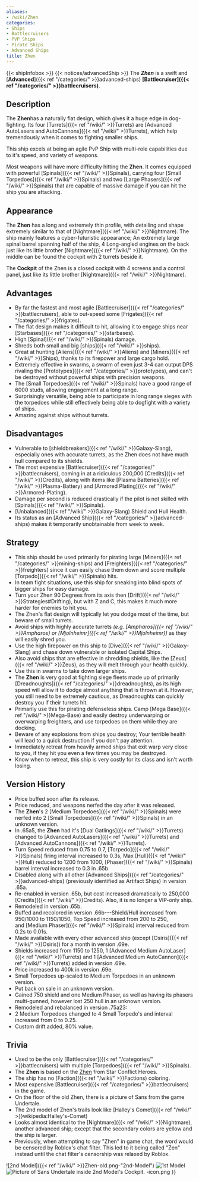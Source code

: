 ```yaml
---
aliases:
- /wiki/Zhen
categories:
- Ships
- Battlecruisers
- PVP Ships
- Pirate Ships
- Advanced Ships
title: Zhen
---
```


{{< shipInfobox >}} {{< notices/advancedShip >}} The **_Zhen_** is a swift and [**Advanced**]({{< ref "/categories/" >}}advanced-ships) **[Battlecruiser]({{< ref "/categories/" >}}battlecruisers)**.

## Description

The **Zhen**has a naturally flat design, which gives it a huge edge in dog-fighting. Its four [Turrets]({{< ref "/wiki/" >}}Turrets) are [Advanced AutoLasers and AutoCannons]({{< ref "/wiki/" >}}Turrets), which help tremendously when it comes to fighting smaller ships.

This ship excels at being an agile PvP Ship with multi-role capabilities due to it's speed, and variety of weapons.

Most weapons will have more difficulty hitting the **Zhen**. It comes equipped with powerful [Spinals]({{< ref "/wiki/" >}}Spinals), carrying four [Small Torpedoes]({{< ref "/wiki/" >}}Spinals) and two [Large Phasers]({{< ref "/wiki/" >}}Spinals) that are capable of massive damage if you can hit the ship you are attacking.

## Appearance

The **Zhen** has a long and extremely thin profile, with detailing and shape extremely similar to that of [Nightmare]({{< ref "/wiki/" >}}Nightmare). The ship mainly features a cyber-futuristic appearance; An extremely large spinal barrel spanning half of the ship, 4 Long-angled engines on the back just like its little brother [Nightmare]({{< ref "/wiki/" >}}Nightmare). On the middle can be found the cockpit with 2 turrets beside it.

The **Cockpit** of the Zhen is a closed cockpit with 4 screens and a control panel, just like its little brother [Nightmare]({{< ref "/wiki/" >}}Nightmare).

## Advantages

- By far the fastest and most agile [Battlecruiser]({{< ref "/categories/" >}}battlecruisers), able to out-speed some [Frigates]({{< ref "/categories/" >}}frigates).
- The flat design makes it difficult to hit, allowing it to engage ships near [Starbases]({{< ref "/categories/" >}}starbases).
- High [Spinal]({{< ref "/wiki/" >}}Spinals) damage.
- Shreds both small and big [ships]({{< ref "/wiki/" >}}ships).
- Great at hunting [Aliens]({{< ref "/wiki/" >}}Aliens) and [Miners]({{< ref "/wiki/" >}}Ships), thanks to its firepower and large cargo hold.
- Extremely effective in swarms, a swarm of even just 3-4 can output DPS rivaling the [Prototypes]({{< ref "/categories/" >}}prototypes), and can't be destroyed without powerful ships with precision weapons.
- The [Small Torpedoes]({{< ref "/wiki/" >}}Spinals) have a good range of 6000 studs, allowing engagement at a long range.
- Surprisingly versatile, being able to participate in long range sieges with the torpedoes while still effectively being able to dogfight with a variety of ships.
- Amazing against ships without turrets.

## Disadvantages

- Vulnerable to [shieldbreakers]({{< ref "/wiki/" >}}Galaxy-Slang), especially ones with accurate turrets, as the Zhen does not have much hull compared to its shields.
- The most expensive [Battlecruiser]({{< ref "/categories/" >}}battlecruisers), coming in at a ridiculous 200,000 [Credits]({{< ref "/wiki/" >}}Credits), along with items like [Plasma Batteries]({{< ref "/wiki/" >}}Plasma-Battery) and [Armored Plating]({{< ref "/wiki/" >}}Armored-Plating).
- Damage per second is reduced drastically if the pilot is not skilled with [Spinals]({{< ref "/wiki/" >}}Spinals).
- [Unbalanced]({{< ref "/wiki/" >}}Galaxy-Slang) Shield and Hull Health.
- Its status as an [Advanced Ship]({{< ref "/categories/" >}}advanced-ships) makes it temporarily unobtainable from week to week.

## Strategy

- This ship should be used primarily for pirating large [Miners]({{< ref "/categories/" >}}mining-ships) and [Freighters]({{< ref "/categories/" >}}freighters) since it can easily chase them down and score multiple [Torpedo]({{< ref "/wiki/" >}}Spinals) hits.
- In team fight situations, use this ship for sneaking into blind spots of bigger ships for easy damage.
- Turn your Zhen 90 Degrees from its axis then [Drift]({{< ref "/wiki/" >}}Strategies#Drifting), but with Z and C, this makes it much more harder for enemies to hit you.
- The Zhen's flat design will typically let you dodge most of the time, but beware of small turrets.
- Avoid ships with highly accurate turrets _(e.g. [Ampharos]({{< ref "/wiki/" >}}Ampharos) or [Mjolnheimr]({{< ref "/wiki/" >}}Mjolnheimr))_ as they will easily shred you.
- Use the high firepower on this ship to [Dive]({{< ref "/wiki/" >}}Galaxy-Slang) and chase down vulnerable or isolated Capital Ships.
- Also avoid ships that are effective in shredding shields, like the [Zeus]({{< ref "/wiki/" >}}Zeus), as they will melt through your health quickly.
- Use this in swarms to take down larger ships.
- The **Zhen** is very good at fighting siege fleets made up of primarily [Dreadnoughts]({{< ref "/categories/" >}}dreadnoughts), as its high speed will allow it to dodge almost anything that is thrown at it. However, you still need to be extremely cautious, as Dreadnoughts can quickly destroy you if their turrets hit.
- Primarily use this for pirating defenseless ships. Camp [Mega Base]({{< ref "/wiki/" >}}Mega-Base) and easily destroy underwarping or overwarping freighters, and use torpedoes on them while they are docking.
- Beware of any explosions from ships you destroy; Your terrible health will lead to a quick destruction if you don't pay attention.
- Immediately retreat from heavily armed ships that exit warp very close to you, if they hit you even a few times you may be destroyed.
- Know when to retreat, this ship is very costly for its class and isn't worth losing.

## Version History 

- Price buffed soon after its release.
- Price reduced, and weapons nerfed the day after it was released.
- The **Zhen**'s 2 [Medium Torpedoes]({{< ref "/wiki/" >}}Spinals) were nerfed into 2 [Small Torpedoes]({{< ref "/wiki/" >}}Spinals) in an unknown version.
- In .65a5, the **Zhen** had it's [Dual Gatlings]({{< ref "/wiki/" >}}Turrets) changed to [Advanced AutoLasers]({{< ref "/wiki/" >}}Turrets) and [Advanced AutoCannons]({{< ref "/wiki/" >}}Turrets).
- Turn Speed reduced from 0.75 to 0.7, [Torpedo]({{< ref "/wiki/" >}}Spinals) firing interval increased to 0.3s, Max [Hull]({{< ref "/wiki/" >}}Hull) reduced to 1200 from 1000, [Phaser]({{< ref "/wiki/" >}}Spinals) barrel interval increased to 0.3 in .65b
- Disabled along with all other [Advanced Ships]({{< ref "/categories/" >}}advanced-ships) (previously identified as Artifact Ships) in version .65a.
- Re-enabled in version .65b, but cost increased dramatically to 250,000 [Credits]({{< ref "/wiki/" >}}Credits). Also, it is no longer a VIP-only ship.
- Remodeled in version .65b.
- Buffed and recolored in version .66b---Shield/Hull increased from 950/1000 to 1150/1050, Top Speed increased from 200 to 250, and [Medium Phaser]({{< ref "/wiki/" >}}Spinals) interval reduced from 0.2s to 0.01s.
- Made available with every other advanced ship (except [Osiris]({{< ref "/wiki/" >}}Osiris)) for a month in version .69e.
- Shields increased from 1150 to 1250, 1 [Advanced Medium AutoLaser]({{< ref "/wiki/" >}}Turrets) and 1 [Advanced Medium AutoCannon]({{< ref "/wiki/" >}}Turrets) added in version .69e.
- Price increased to 400k in version .69e.
- Small Torpedoes up-scaled to Medium Torpedoes in an unknown version.
- Put back on sale in an unknown version.
- Gained 750 shield and one Medium Phaser, as well as having its phasers multi-gunned, however lost 250 hull in an unknown version.
- Remodeled and rebalanced in version .75a23:
- 2 Medium Torpedoes changed to 4 Small Torpedo's and interval increased from 0 to 0.25.
- Custom drift added, 80% value.

## Trivia

- Used to be the only [Battlecruiser]({{< ref "/categories/" >}}battlecruisers) with multiple [Torpedoes]({{< ref "/wiki/" >}}Spinals).
- The **Zhen** is based on the [Zhen](https://star-conflict-heroes.fandom.com/wiki/Zhen) from Star Conflict Heroes.
- The ship has no [Faction]({{< ref "/wiki/" >}}Factions) coloring.
- Most expensive [Battlecruiser]({{< ref "/categories/" >}}battlecruisers) in the game.
- On the floor of the old Zhen, there is a picture of Sans from the game Undertale.
- The 2nd model of Zhen's trails look like [Halley's Comet]({{< ref "/wiki/" >}}wikipedia:Halley's-Comet)
- Looks almost identical to the [Nightmare]({{< ref "/wiki/" >}}Nightmare), another advanced ship; except that the secondary colors are yellow and the ship is larger.
- Previously, when attempting to say "Zhen" in game chat, the word would be censored by Roblox's chat filter. This led to it being called "Zen" instead until the chat filter's censorship was relaxed by Roblox.

![2nd Model]({{< ref "/wiki/" >}}Zhen-old.png-"2nd-Model") ![1st
Model](Zhen_wiki_pic.JPG "1st Model") ![Picture of Sans Undertale inside
2nd Model's
Cockpit.](Zhen-SansUndertale.png "Picture of Sans Undertale inside 2nd Model's Cockpit.")  -icon.png }}